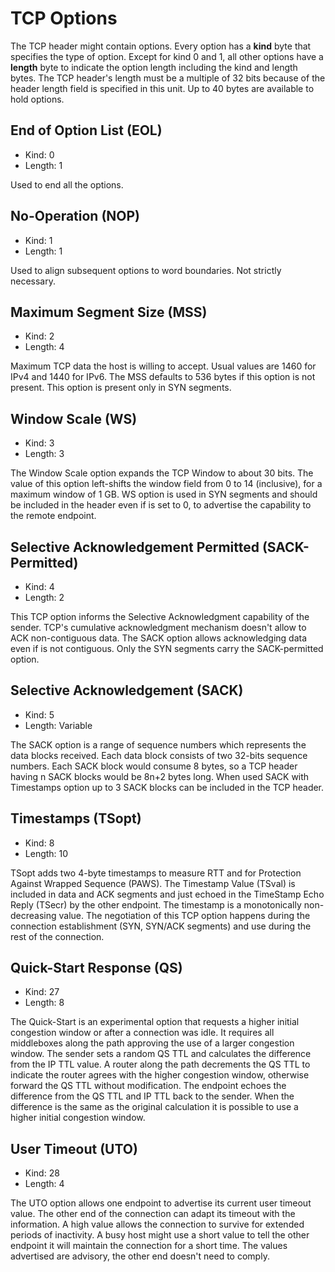 # TCP Options

The TCP header might contain options. Every option has a **kind** byte that specifies the type of option. Except for kind 0 and 1, all other options have a **length** byte to indicate the option length including the kind and length bytes. The TCP header's length must be a multiple of 32 bits because of the header length field is specified in this unit. Up to 40 bytes are available to hold options.

## End of Option List (EOL)
- Kind: 0
- Length: 1

Used to end all the options.

## No-Operation (NOP)
- Kind: 1
- Length: 1

Used to align subsequent options to word boundaries. Not strictly necessary.

## Maximum Segment Size (MSS)
- Kind: 2
- Length: 4

Maximum TCP data the host is willing to accept. Usual values are 1460 for IPv4 and 1440 for IPv6. The MSS defaults to 536 bytes if this option is not present. This option is present only in SYN segments.

## Window Scale (WS)
- Kind: 3
- Length: 3

The Window Scale option expands the TCP Window to about 30 bits.  The value of this option left-shifts the window field from 0 to 14 (inclusive), for a maximum window of 1 GB.  WS option is used in SYN segments and should be included in the header even if is set to 0, to advertise the capability to the remote endpoint.

## Selective Acknowledgement Permitted (SACK-Permitted)
- Kind: 4
- Length: 2

This TCP option informs the Selective Acknowledgment capability of the sender. TCP's cumulative acknowledgment mechanism doesn't allow to ACK non-contiguous data. The SACK option allows acknowledging data even if is not contiguous. Only the SYN segments carry the SACK-permitted option.

## Selective Acknowledgement (SACK)
- Kind: 5
- Length: Variable

The SACK option is a range of sequence numbers which represents the data blocks received. Each data block consists of two 32-bits sequence numbers. Each SACK block would consume 8 bytes, so a TCP header having n SACK blocks would be 8n+2 bytes long. When used SACK with Timestamps option up to 3 SACK blocks can be included in the TCP header.

## Timestamps (TSopt)
- Kind: 8
- Length: 10

TSopt adds two 4-byte timestamps to measure RTT and for Protection Against Wrapped Sequence (PAWS). The Timestamp Value (TSval) is included in data and ACK segments and just echoed in the TimeStamp Echo Reply (TSecr) by the other endpoint. The timestamp is a monotonically non-decreasing value. The negotiation of this TCP option happens during the connection establishment (SYN, SYN/ACK segments) and use during the rest of the connection.

## Quick-Start Response (QS)
- Kind: 27
- Length: 8

The Quick-Start is an experimental option that requests a higher initial congestion window or after a connection was idle. It requires all middleboxes along the path approving the use of a larger congestion window. The sender sets a random QS TTL and calculates the difference from the IP TTL value. A router along the path decrements the QS TTL to indicate the router agrees with the higher congestion window, otherwise forward the QS TTL without modification. The endpoint echoes the difference from the QS TTL and IP TTL back to the sender. When the difference is the same as the original calculation it is possible to use a higher initial congestion window.

## User Timeout (UTO)
- Kind: 28
- Length: 4

The UTO option allows one endpoint to advertise its current user timeout value. The other end of the connection can adapt its timeout with the information. A high value allows the connection to survive for extended periods of inactivity. A busy host might use a short value to tell the other endpoint it will maintain the connection for a short time. The values advertised are advisory, the other end doesn't need to comply.
